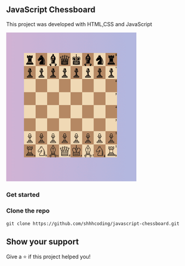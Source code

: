 ## JavaScript Chessboard

This project was developed with HTML,CSS and JavaScript

<img src="/chessboard.PNG" width="350" height="400">

### Get started

### Clone the repo

```shell
git clone https://github.com/shhhcoding/javascript-chessboard.git
```

## Show your support

Give a ⭐️ if this project helped you!
